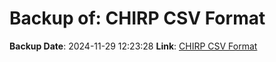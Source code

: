 # Backup of: CHIRP CSV Format

**Backup Date**: 2024-11-29 12:23:28
**Link**: [CHIRP CSV Format](https://przemienniki.eu/eksport-danych/chirp/?band=70cm,2m&status=working,testing)
